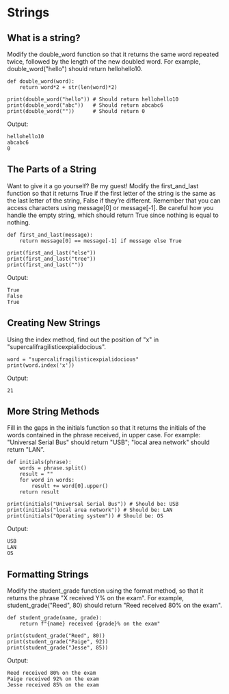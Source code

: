 # Strings

## What is a string?

Modify the double_word function so that it returns the same word repeated twice, followed by the length of the new doubled word. For example, double_word("hello") should return hellohello10.

```
def double_word(word):
    return word*2 + str(len(word)*2)

print(double_word("hello")) # Should return hellohello10
print(double_word("abc"))   # Should return abcabc6
print(double_word(""))      # Should return 0
```

Output:

```
hellohello10
abcabc6
0
```

## The Parts of a String

Want to give it a go yourself? Be my guest! Modify the first_and_last function so that it returns True if the first letter of the string is the same as the last letter of the string, False if they’re different. Remember that you can access characters using message[0] or message[-1]. Be careful how you handle the empty string, which should return True since nothing is equal to nothing.

```
def first_and_last(message):
    return message[0] == message[-1] if message else True

print(first_and_last("else"))
print(first_and_last("tree"))
print(first_and_last(""))
```

Output:

```
True
False
True
```

## Creating New Strings

Using the index method, find out the position of "x" in "supercalifragilisticexpialidocious". 

```
word = "supercalifragilisticexpialidocious"
print(word.index('x'))
```

Output:

```
21
```

## More String Methods

Fill in the gaps in the initials function so that it returns the initials of the words contained in the phrase received, in upper case. For example: "Universal Serial Bus" should return "USB"; "local area network" should return "LAN”. 

```
def initials(phrase):
    words = phrase.split()
    result = ""
    for word in words:
        result += word[0].upper()
    return result

print(initials("Universal Serial Bus")) # Should be: USB
print(initials("local area network")) # Should be: LAN
print(initials("Operating system")) # Should be: OS
```

Output:

```
USB
LAN
OS
```

## Formatting Strings

Modify the student_grade function using the format method, so that it returns the phrase "X received Y% on the exam". For example, student_grade("Reed", 80) should return "Reed received 80% on the exam".

```
def student_grade(name, grade):
	return f"{name} received {grade}% on the exam"

print(student_grade("Reed", 80))
print(student_grade("Paige", 92))
print(student_grade("Jesse", 85))
```

Output:

```
Reed received 80% on the exam
Paige received 92% on the exam
Jesse received 85% on the exam
```